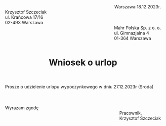 
<div style="text-align: right"> Warszawa 18.12.2023r.  </div>

<div style="text-align: left"> Krzysztof Szczeciak</div>
<div style="text-align: left">ul. Krańcowa 17/16</div>
<div style="text-align: left">02-493 Warszawa</div>
<div style="float: right">
	<div style="text-align: left">
	Mahr Polska Sp. z o. o. <br>
	ul. Gimnazjalna 4<br>
	01-364 Warszawa<br>
	</div>
</div>

<br><br><br>
<div style="text-align: center">
<h1> Wniosek o urlop </h2>
</div>
<br><br>
<div>
Prosze o udzielenie urlopu wypoczynkowego w dniu 27.12.2023r (Sroda)
</div>
<br><br><br>

<div style="text-align: left">Wyrażam zgodę</div>
<div style="float: right">
	<div style="text-align: left">
	Pracownik, <br>
	Krzysztof Szczeciak<br>
	</div>
</div>
